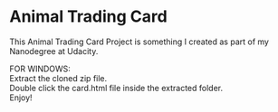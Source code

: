 # Animal Trading Card
This Animal Trading Card Project is something I created as part of my Nanodegree at Udacity.

FOR WINDOWS:\
Extract the cloned zip file.\
Double click the card.html file inside the extracted folder.\
Enjoy!
